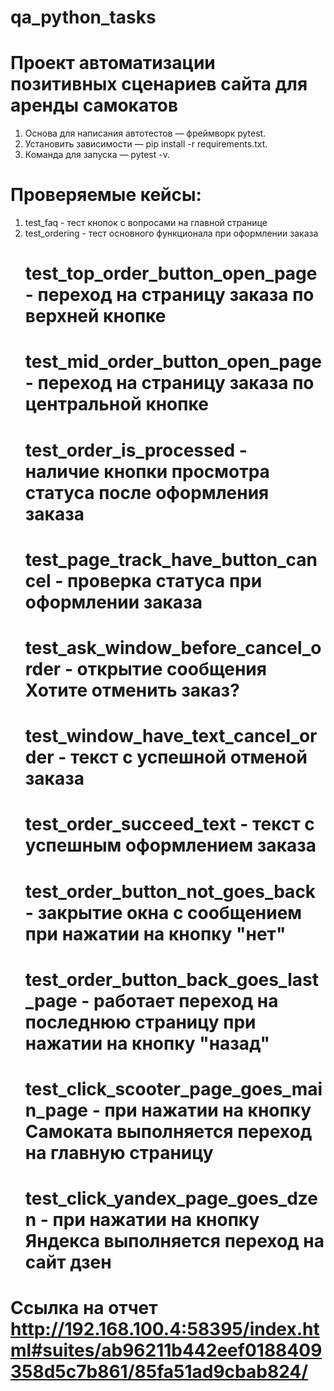 # qa_python_tasks

# Проект автоматизации позитивных сценариев сайта для аренды самокатов
1. Основа для написания автотестов — фреймворк pytest.
2. Установить зависимости — pip install -r requirements.txt.
3. Команда для запуска — pytest -v. 

# Проверяемые кейсы:
1. test_faq - тест кнопок с вопросами на главной странице
2. test_ordering - тест основного функционала при оформлении заказа
    # test_top_order_button_open_page - переход на страницу заказа по верхней кнопке
    # test_mid_order_button_open_page - переход на страницу заказа по центральной кнопке
    # test_order_is_processed - наличие кнопки просмотра статуса после оформления заказа
    # test_page_track_have_button_cancel - проверка статуса при оформлении заказа
    # test_ask_window_before_cancel_order - открытие сообщения Хотите отменить заказ?
    # test_window_have_text_cancel_order - текст с успешной отменой заказа
    # test_order_succeed_text - текст с успешным оформлением заказа
    # test_order_button_not_goes_back - закрытие окна с сообщением при нажатии на кнопку "нет"
    # test_order_button_back_goes_last_page - работает переход на последнюю страницу при нажатии на кнопку "назад"
    # test_click_scooter_page_goes_main_page - при нажатии на кнопку Самоката выполняется переход на главную страницу
    # test_click_yandex_page_goes_dzen - при нажатии на кнопку Яндекса выполняется переход на сайт дзен

# Ссылка на отчет http://192.168.100.4:58395/index.html#suites/ab96211b442eef0188409358d5c7b861/85fa51ad9cbab824/